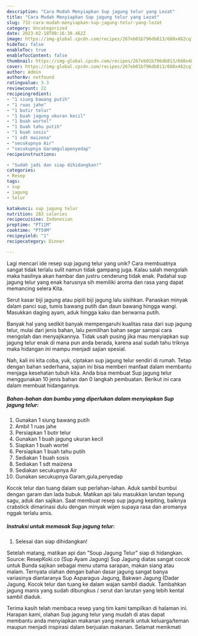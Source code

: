 ```yaml
---
description: "Cara Mudah Menyiapkan Sup jagung telur yang Lezat"
title: "Cara Mudah Menyiapkan Sup jagung telur yang Lezat"
slug: 732-cara-mudah-menyiapkan-sup-jagung-telur-yang-lezat
category: Uncategorized
date: 2023-02-18T00:16:30.462Z
image: https://img-global.cpcdn.com/recipes/267eb01b796db813/680x482cq70/sup-jagung-telur-foto-resep-utama.jpg
hideToc: false
enableToc: true
enableTocContent: false
thumbnail: https://img-global.cpcdn.com/recipes/267eb01b796db813/680x482cq70/sup-jagung-telur-foto-resep-utama.jpg
cover: https://img-global.cpcdn.com/recipes/267eb01b796db813/680x482cq70/sup-jagung-telur-foto-resep-utama.jpg
author: Admin
authorAv: notfound
ratingvalue: 3.3
reviewcount: 22
recipeingredient:
- "1 siung bawang putih"
- "1 ruas jahe"
- "1 butir telur"
- "1 buah jagung ukuran kecil"
- "1 buah wortel"
- "1 buah tahu putih"
- "1 buah sosis"
- "1 sdt maizena"
- "secukupnya Air"
- "secukupnya Garamgulapenyedap"
recipeinstructions:

- "Sudah jadi dan siap dihidangkan!"
categories:
- Resep
tags:
- sup
- jagung
- telur

katakunci: sup jagung telur 
nutrition: 283 calories
recipecuisine: Indonesian
preptime: "PT11M"
cooktime: "PT59M"
recipeyield: "1"
recipecategory: Dinner

---
```





Lagi mencari ide resep sup jagung telur yang unik? Cara membuatnya sangat tidak terlalu sulit namun tidak gampang juga. Kalau salah mengolah maka hasilnya akan hambar dan justru cenderung tidak enak. Padahal sup jagung telur yang enak harusnya sih memiliki aroma dan rasa yang dapat memancing selera Kita.





Serut kasar biji jagung atau pipili biji jagung lalu sisihkan. Panaskan minyak dalam panci sup, tumis bawang putih dan daun bawang hingga wangi. Masukkan daging ayam, aduk hingga kaku dan berwarna putih.

Banyak hal yang sedikit banyak mempengaruhi kualitas rasa dari sup jagung telur, mulai dari jenis bahan, lalu pemilihan bahan segar sampai cara mengolah dan menyajikannya. Tidak usah pusing jika mau menyiapkan sup jagung telur enak di mana pun anda berada, karena asal sudah tahu triknya maka hidangan ini mampu menjadi sajian spesial.






Nah, kali ini kita coba, yuk, ciptakan sup jagung telur sendiri di rumah. Tetap dengan bahan sederhana, sajian ini bisa memberi manfaat dalam membantu menjaga kesehatan tubuh kita. Anda bisa membuat Sup jagung telur menggunakan 10 jenis bahan dan 0 langkah pembuatan. Berikut ini cara dalam membuat hidangannya.

<!--inarticleads1-->

##### Bahan-bahan dan bumbu yang diperlukan dalam menyiapkan Sup jagung telur:

1. Gunakan 1 siung bawang putih
1. Ambil 1 ruas jahe
1. Persiapkan 1 butir telur
1. Gunakan 1 buah jagung ukuran kecil
1. Siapkan 1 buah wortel
1. Persiapkan 1 buah tahu putih
1. Sediakan 1 buah sosis
1. Sediakan 1 sdt maizena
1. Sediakan secukupnya Air
1. Gunakan secukupnya Garam,gula,penyedap


Kocok telur dan tuang dalam sup perlahan-lahan. Aduk sambil bumbui dengan garam dan lada bubuk. Matikan api lalu masukkan larutan tepung sagu, aduk dan sajikan. Saat membuat resep sup jagung kepiting, baiknya crabstick dimarinasi dulu dengan minyak wijen supaya rasa dan aromanya nggak terlalu amis. 

<!--inarticleads2-->

##### Instruksi untuk memasak Sup jagung telur:


1. Selesai dan siap dihidangkan!

Setelah matang, matikan api dan &#34;Soup Jagung Telur&#34; siap di hidangkan. Source: ResepKoki.co (Sup Ayam Jagung) Sup Jagung diatas sangat cocok untuk Bunda sajikan sebagai menu utama sarapan, makan siang atau malam. Ternyata olahan dengan bahan dasar jagung sangat banya variasinya diantaranya Sup Asparagus Jagung, Bakwan Jagung (Dadar Jagung. Kocok telur dan tuang ke dalam wajan sambil diaduk. Tambahkan jagung manis yang sudah dibungkus / serut dan larutan yang lebih kental sambil diaduk. 

Terima kasih telah membaca resep yang tim kami tampilkan di halaman ini. Harapan kami, olahan Sup jagung telur yang mudah di atas dapat membantu anda menyiapkan makanan yang menarik untuk keluarga/teman maupun menjadi inspirasi dalam berjualan makanan. Selamat menikmati
